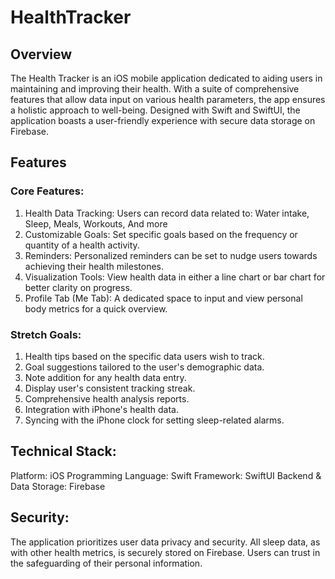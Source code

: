 # HealthTracker
## Overview
The Health Tracker is an iOS mobile application dedicated to aiding users in maintaining and improving their health. With a suite of comprehensive features that allow data input on various health parameters, the app ensures a holistic approach to well-being. Designed with Swift and SwiftUI, the application boasts a user-friendly experience with secure data storage on Firebase.

## Features
### Core Features:
1. Health Data Tracking: Users can record data related to: Water intake, Sleep, Meals, Workouts, And more
2. Customizable Goals: Set specific goals based on the frequency or quantity of a health activity.
3. Reminders: Personalized reminders can be set to nudge users towards achieving their health milestones.
4. Visualization Tools: View health data in either a line chart or bar chart for better clarity on progress.
5. Profile Tab (Me Tab): A dedicated space to input and view personal body metrics for a quick overview.

### Stretch Goals:
1. Health tips based on the specific data users wish to track.
2. Goal suggestions tailored to the user's demographic data.
3. Note addition for any health data entry.
4. Display user's consistent tracking streak.
5. Comprehensive health analysis reports.
6. Integration with iPhone's health data.
7. Syncing with the iPhone clock for setting sleep-related alarms.

## Technical Stack:
Platform: iOS
Programming Language: Swift
Framework: SwiftUI
Backend & Data Storage: Firebase

## Security:
The application prioritizes user data privacy and security. All sleep data, as with other health metrics, is securely stored on Firebase. Users can trust in the safeguarding of their personal information.
